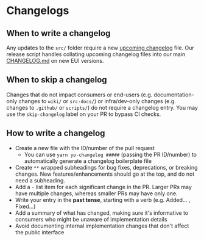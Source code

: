# Changelogs

## When to write a changelog

Any updates to the `src/` folder require a new [upcoming changelog](../../../upcoming_changelogs/_template.md) file. Our release script handles collating upcoming changelog files into our main [CHANGELOG.md](../../../CHANGELOG.md) on new EUI versions.

## When to skip a changelog

Changes that do not impact consumers or end-users (e.g. documentation-only changes to `wiki/` or `src-docs/`) or infra/dev-only changes (e.g. changes to `.github/` or `scripts/`) do not require a changelog entry. You may use the `skip-changelog` label on your PR to bypass CI checks.

## How to write a changelog

* Create a new file with the ID/number of the pull request
  * You can use `yarn yo-changelog #####` (passing the PR ID/number) to automatically generate a changelog boilerplate file
* Create `**` wrapped subheadings for bug fixes, deprecations, or breaking changes. New features/enhancements should go at the top, and do not need a subheading.
* Add a `-` list item for each significant change in the PR. Larger PRs may have multiple changes, whereas smaller PRs may have only one.
* Write your entry in the **past tense**, starting with a verb (e.g. Added... , Fixed...)
* Add a summary of what has changed, making sure it's informative to consumers who might be unaware of implementation details
* Avoid documenting internal implementation changes that don't affect the public interface
